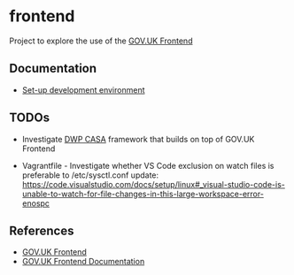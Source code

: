 # frontend

Project to explore the use of the [GOV.UK Frontend](https://github.com/alphagov/govuk-frontend)

## Documentation

- [Set-up development environment](docs/setup-dev.md)

## TODOs

- Investigate [DWP CASA](https://github.com/dwp/govuk-casa) framework that builds on top of GOV.UK Frontend

- Vagrantfile - Investigate whether VS Code exclusion on watch files is preferable to /etc/sysctl.conf update: https://code.visualstudio.com/docs/setup/linux#_visual-studio-code-is-unable-to-watch-for-file-changes-in-this-large-workspace-error-enospc

## References

- [GOV.UK Frontend](https://github.com/alphagov/govuk-frontend)
- [GOV.UK Frontend Documentation](https://frontend.design-system.service.gov.uk/)

